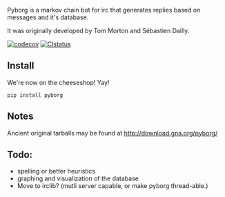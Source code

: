 ﻿Pyborg is a markov chain bot for irc that generates replies based on messages and it's database.

It was originally developed by Tom Morton and Sébastien Dailly.

[![codecov](https://codecov.io/gh/jrabbit/pyborg-1up/branch/master/graph/badge.svg)](https://codecov.io/gh/jrabbit/pyborg-1up)
[![CIstatus](https://travis-ci.org/jrabbit/pyborg-1up.svg)](https://travis-ci.org/jrabbit/pyborg-1up)

Install
--------
We're now on the cheeseshop! Yay!

`pip install pyborg`


Notes
-----

Ancient original tarballs may be found at http://download.gna.org/pyborg/



Todo:
-----

* spelling or better heuristics
* graphing and visualization of the database
* Move to irclib? (mutli server capable, or make pyborg thread-able.)
